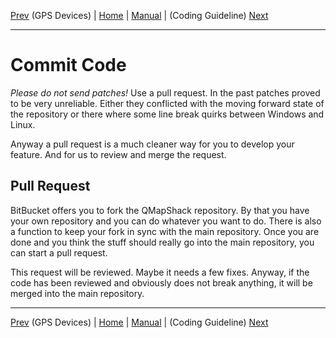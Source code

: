 [Prev](DocGisDevices.html) (GPS Devices) | [Home](Home.html) | [Manual](DocMain.html) | (Coding Guideline) [Next](DeveloperCodingGuideline.html)
- - -

# Commit Code #

*Please do not send patches!* Use a pull request. In the past patches proved to be very unreliable. Either they conflicted with the moving forward state of the repository or there where some line break quirks between Windows and Linux. 

Anyway a pull request is a much cleaner way for you to develop your feature. And for us to review and merge the request.

## Pull Request

BitBucket offers you to fork the QMapShack repository. By that you have your own repository and you can do whatever you want to do. There is also a function to keep your fork in sync with the main repository. Once you are done and you think the stuff should really go into the main repository, you can start a pull request. 

This request will be reviewed. Maybe it needs a few fixes. Anyway, if the code has been reviewed and obviously does not break anything, it will be merged into the main repository. 

- - -
[Prev](DocGisDevices.html) (GPS Devices) | [Home](Home.html) | [Manual](DocMain.html) | (Coding Guideline) [Next](DeveloperCodingGuideline.html)
